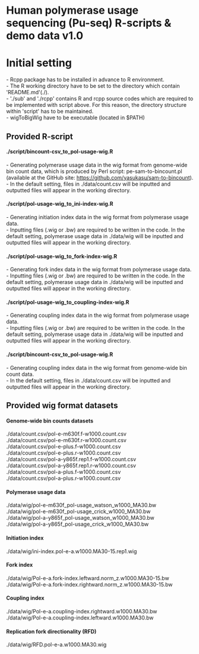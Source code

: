 # Human polymerase usage sequencing (Pu-seq) R-scripts & demo data  v1.0

# Initial setting
\- Rcpp package has to be installed in advance to R environment.  
\- The R working directory have to be set to the directory which contain 'README.md'(./).  
\- './sub' and './rcpp' contains R and rcpp source codes which are required to be implemented with script above. For this reason, the directory structure within 'script' has to be maintained.  
\- wigToBigWig have to be executable (located in $PATH)   

## Provided R-script
#### ./script/bincount-csv_to_pol-usage-wig.R
\- Generating polymerase usage data in the wig format from genome-wide bin count data, which is produced by Perl script: pe-sam-to-bincount.pl (available at the GitHub site: https://github.com/yasukasu/sam-to-bincount).
\- In the default setting, files in ./data/count.csv will be inputted and outputted files will appear in the working directory.  


#### ./script/pol-usage-wig_to_ini-index-wig.R
\- Generating initiation index data in the wig format from polymerase usage data.  
\- Inputting files (.wig or .bw) are required to be written in the code. In the default setting, polymerase usage data in ./data/wig will be inputted and outputted files will appear in the working directory.  

#### ./script/pol-usage-wig_to_fork-index-wig.R
\- Generating fork index data in the wig format from polymerase usage data.  
\- Inputting files (.wig or .bw) are required to be written in the code. In the default setting, polymerase usage data in ./data/wig will be inputted and outputted files will appear in the working directory.

#### ./script/pol-usage-wig_to_coupling-index-wig.R
\- Generating coupling index data in the wig format from polymerase usage data.  
\- Inputting files (.wig or .bw) are required to be written in the code. In the default setting, polymerase usage data in ./data/wig will be inputted and outputted files will appear in the working directory.

#### ./script/bincount-csv_to_pol-usage-wig.R
\- Generating coupling index data in the wig format from genome-wide bin count data.  
\- In the default setting, files in ./data/count.csv will be inputted and outputted files will appear in the working directory.   





## Provided wig format datasets
#### Genome-wide bin counts datasets
./data/count.csv/pol-e-m630f.f-w1000.count.csv  
./data/count.csv/pol-e-m630f.r-w1000.count.csv  
./data/count.csv/pol-e-plus.f-w1000.count.csv  
./data/count.csv/pol-e-plus.r-w1000.count.csv  
./data/count.csv/pol-a-y865f.rep1.f-w1000.count.csv  
./data/count.csv/pol-a-y865f.rep1.r-w1000.count.csv  
./data/count.csv/pol-a-plus.f-w1000.count.csv  
./data/count.csv/pol-a-plus.r-w1000.count.csv    

#### Polymerase usage data
./data/wig/pol-e-m630f_pol-usage_watson_w1000_MA30.bw  
./data/wig/pol-e-m630f_pol-usage_crick_w1000_MA30.bw  
./data/wig/pol-a-y865f_pol-usage_watson_w1000_MA30.bw  
./data/wig/pol-a-y865f_pol-usage_crick_w1000_MA30.bw  

#### Initiation index
./data/wig/ini-index.pol-e-a.w1000.MA30-15.rep1.wig  

#### Fork index
./data/wig/Pol-e-a.fork-index.leftward.norm_z.w1000.MA30-15.bw  
./data/wig/Pol-e-a.fork-index.rightward.norm_z.w1000.MA30-15.bw  

#### Coupling index
./data/wig/Pol-e-a.coupling-index.rightward.w1000.MA30.bw  
./data/wig/Pol-e-a.coupling-index.leftward.w1000.MA30.bw  

#### Replication fork directionality (RFD)
./data/wig/RFD.pol-e-a.w1000.MA30.wig  
